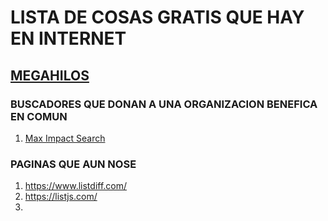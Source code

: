 # LISTA DE COSAS GRATIS QUE HAY EN INTERNET
## [MEGAHILOS](https://github.com/Watitumorro/eee/wiki#megahilos)

### BUSCADORES QUE DONAN  A UNA ORGANIZACION BENEFICA EN COMUN
1. [Max Impact Search](https://llarryyllarryy.github.io/Max-Impact-Search/)
  
### PAGINAS QUE AUN NOSE
1. https://www.listdiff.com/
1. https://listjs.com/
2. 
